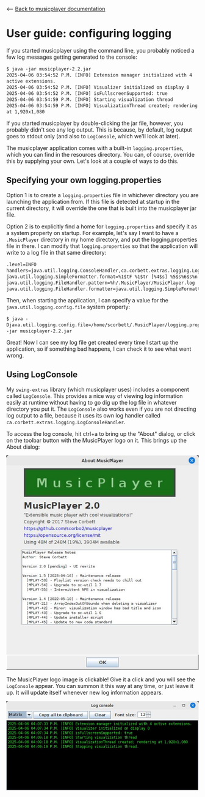 <-- [Back to musicplayer documentation](../README.md)

# User guide: configuring logging

If you started musicplayer using the command line, you probably noticed a few log messages getting generated
to the console:

```shell
$ java -jar musicplayer-2.2.jar 
2025-04-06 03:54:52 P.M. [INFO] Extension manager initialized with 4 active extensions.
2025-04-06 03:54:52 P.M. [INFO] Visualizer initialized on display 0
2025-04-06 03:54:52 P.M. [INFO] isFullscreenSupported: true
2025-04-06 03:54:59 P.M. [INFO] Starting visualization thread
2025-04-06 03:54:59 P.M. [INFO] VisualizationThread created; rendering at 1,920x1,080
```

If you started musicplayer by double-clicking the jar file, however, you probably didn't see any log output.
This is because, by default, log output goes to stdout only (and also to `LogConsole`, which we'll look at later).

The musicplayer application comes with a built-in `logging.properties`, which you can find in the resources
directory. You can, of course, override this by supplying your own. Let's look at a couple of ways to do this.

## Specifying your own logging.properties

Option 1 is to create a `logging.properties` file in whichever directory you are launching the application
from. If this file is detected at startup in the current directory, it will override the one that is built
into the musicplayer jar file.

Option 2 is to explicitly find a home for `logging.properties` and specify it as a system property on startup.
For example, let's say I want to have a `.MusicPlayer` directory in my home directory, and put the logging.properties
file in there. I can modify that `logging.properties` so that the application will write to a log file in
that same directory:

```shell
.level=INFO
handlers=java.util.logging.ConsoleHandler,ca.corbett.extras.logging.LogConsoleHandler,java.util.logging.FileHandler
java.util.logging.SimpleFormatter.format=%1$tF %1$tr [%4$s] %5$s%6$s%n
java.util.logging.FileHandler.pattern=%h/.MusicPlayer/MusicPlayer.log
java.util.logging.FileHandler.formatter=java.util.logging.SimpleFormatter
```

Then, when starting the application, I can specify a value for the `java.util.logging.config.file` system property:

```shell
$ java -Djava.util.logging.config.file=/home/scorbett/.MusicPlayer/logging.properties -jar musicplayer-2.2.jar
```

Great! Now I can see my log file get created every time I start up the application, so if something bad happens,
I can check it to see what went wrong.

## Using LogConsole

My `swing-extras` library (which musicplayer uses) includes a component called `LogConsole`. This provides a nice
way of viewing log information easily at runtime without having to go dig up the log file in whatever directory
you put it. The `LogConsole` also works even if you are not directing log output to a file, because it uses
its own log handler called `ca.corbett.extras.logging.LogConsoleHandler`.

To access the log console, hit ctrl+a to bring up the "About" dialog, or click on the toolbar button
with the MusicPlayer logo on it. This brings up the About dialog:

![About](screenshots/about.jpg "About")

The MusicPlayer logo image is clickable! Give it a click and you will see the `LogConsole` appear. You can 
summon it this way at any time, or just leave it up. It will update itself whenever new log information appears.

![LogConsole](screenshots/logconsole.jpg "LogConsole")
